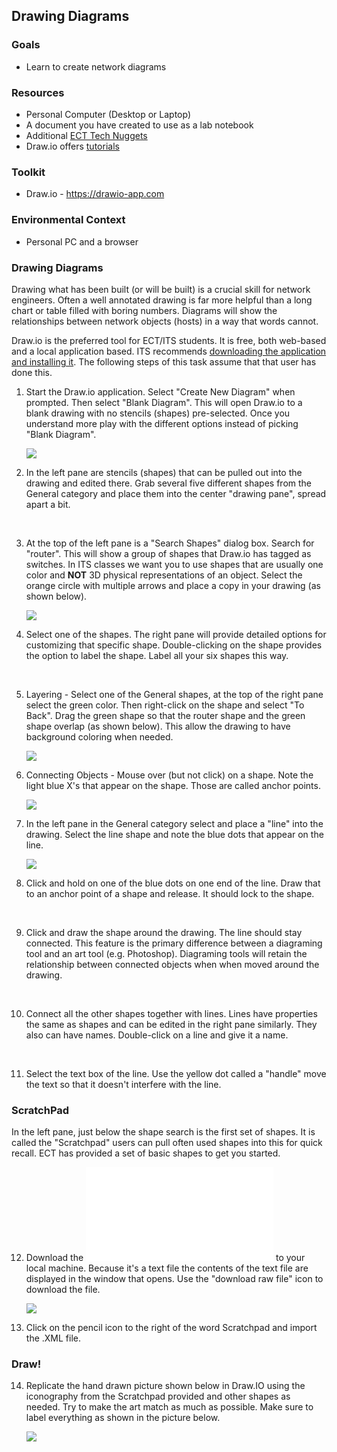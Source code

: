 ## Drawing Diagrams

### Goals
-   Learn to create network diagrams

### Resources

- Personal Computer (Desktop or Laptop)
- A document you have created to use as a lab notebook
- Additional [ECT Tech Nuggets](https://www.youtube.com/@ecttechnuggets9126/featured)
- Draw.io offers [tutorials](https://drawio-app.com/tutorials)

### Toolkit

-   Draw.io - https://drawio-app.com

### Environmental Context

- Personal PC and a browser

### Drawing Diagrams
Drawing what has been built (or will be built) is a crucial skill for network engineers. Often a well annotated drawing is far more helpful than a long chart or table filled with boring numbers. Diagrams will show the relationships between network objects (hosts) in a way that words cannot.

Draw.io is the preferred tool for ECT/ITS students. It is free, both web-based and a local application based. ITS recommends [downloading the application and installing it](https://get.diagrams.net). The following steps of this task assume that that user has done this.
<br>

1. Start the Draw.io application. Select "Create New Diagram" when prompted. Then select "Blank Diagram". This will open Draw.io to a blank drawing with no stencils (shapes) pre-selected. Once you understand more play with the different options instead of picking "Blank Diagram".

    ![](./images/draw-io-1.png)

2. In the left pane are stencils (shapes) that can be pulled out into the drawing and edited there. Grab several five different shapes from the General category and place them into the center "drawing pane", spread apart a bit.
<br>

3. At the top of the left pane is a "Search Shapes" dialog box. Search for "router". This will show a group of shapes that Draw.io has tagged as switches. In ITS classes we want you to use shapes that are usually one color and **NOT** 3D physical representations of an object. Select the orange circle with multiple arrows and place a copy in your drawing (as shown below).

    ![](./images/draw-io-router.png)

4. Select one of the shapes. The right pane will provide detailed options for customizing that specific shape. Double-clicking on the shape provides the option to label the shape. Label all your six shapes this way.
<br>

5. Layering - Select one of the General shapes, at the top of the right pane select the green color. Then right-click on the shape and select "To Back". Drag the green shape so that the router shape and the green shape overlap (as shown below). This allow the drawing to have background coloring when needed.

    ![](./images/draw-io-2.png)

6. Connecting Objects - Mouse over (but not click) on a shape. Note the light blue X's that appear on the shape. Those are called anchor points.

    ![](./images/draw-io-4.png)


7. In the left pane in the General category select and place a "line" into the drawing. Select the line shape and note the blue dots that appear on the line.

    ![](./images/draw-io-3.png)

8. Click and hold on one of the blue dots on one end of the line. Draw that to an anchor point of a shape and release. It should lock to the shape.
<br>

9. Click and draw the shape around the drawing. The line should stay connected. This feature is the primary difference between a diagraming tool and an art tool (e.g. Photoshop). Diagraming tools will retain the relationship between connected objects when when moved around the drawing.
<br>

10. Connect all the other shapes together with lines. Lines have properties the same as shapes and can be edited in the right pane similarly. They also can have names. Double-click on a line and give it a name. 
<br>

11. Select the text box of the line. Use the yellow dot called a "handle" move the text so that it doesn't interfere with the line.

### ScratchPad
In the left pane, just below the shape search is the first set of shapes. It is called the "Scratchpad" users can pull often used shapes into this for quick recall. ECT has provided a set of basic shapes to get you started.

12. Download the ![ECT-Scratchpad-Shapes.xml](../files/ECT-Scratchpad-Shapes.xml) to your local machine. Because it's a text file the contents of the text file are displayed in the window that opens. Use the "download raw file" icon to download the file.

    ![](./images/download-raw-icon.png)

13. Click on the pencil icon to the right of the word Scratchpad and import the .XML file.

### Draw!

14. Replicate the hand drawn picture shown below in Draw.IO using the iconography from the Scratchpad provided and other shapes as needed. Try to make the art match as much as possible. Make sure to label everything as shown in the picture below.

    ![](./images/network-diag-1.jpg)
